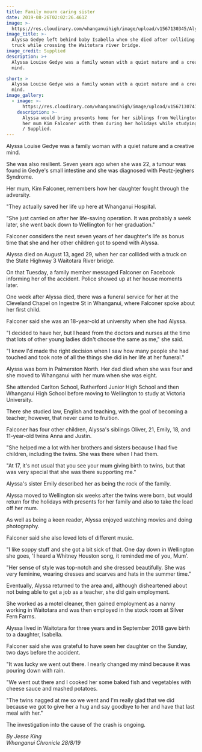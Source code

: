 ```yaml
---
title: Family mourn caring sister
date: 2019-08-26T02:02:26.461Z
image: >-
  https://res.cloudinary.com/whanganuihigh/image/upload/v1567130345/Alyssa_Gedye_Obituary.Chron_28.8.19.jpg
image_title: >-
  Alyssa Gedye left behind baby Isabella when she died after colliding with a
  truck while crossing the Waitotara river bridge.
image_credit: Supplied
description: >+
  Alyssa Louise Gedye was a family woman with a quiet nature and a creative
  mind.

short: >
  Alyssa Louise Gedye was a family woman with a quiet nature and a creative
  mind.
image_gallery:
  - image: >-
      https://res.cloudinary.com/whanganuihigh/image/upload/v1567130741/Alyssa_Gedye_Obituary...Chron_28.8.19.jpg
    description: >-
      Alyssa would bring presents home for her siblings from Wellington and help
      her mum Kim Falconer with them during her holidays while studying.  Photo
      / Supplied.
---
```

Alyssa Louise Gedye was a family woman with a quiet nature and a creative mind.

She was also resilient. Seven years ago when she was 22, a tumour was found in Gedye's small intestine and she was diagnosed with Peutz-jeghers Syndrome.

Her mum, Kim Falconer, remembers how her daughter fought through the adversity.

"They actually saved her life up here at Whanganui Hospital.

"She just carried on after her life-saving operation. It was probably a week later, she went back down to Wellington for her graduation."

Falconer considers the next seven years of her daughter's life as bonus time that she and her other children got to spend with Alyssa.

Alyssa died on August 13, aged 29, when her car collided with a truck on the State Highway 3 Waitotara River bridge.

On that Tuesday, a family member messaged Falconer on Facebook informing her of the accident. Police showed up at her house moments later.

One week after Alyssa died, there was a funeral service for her at the Cleveland Chapel on Ingestre St in Whanganui, where Falconer spoke about her first child.

Falconer said she was an 18-year-old at university when she had Alyssa.

"I decided to have her, but I heard from the doctors and nurses at the time that lots of other young ladies didn't choose the same as me," she said.

"I knew I'd made the right decision when I saw how many people she had touched and took note of all the things she did in her life at her funeral."

Alyssa was born in Palmerston North. Her dad died when she was four and she moved to Whanganui with her mum when she was eight.

She attended Carlton School, Rutherford Junior High School and then Whanganui High School before moving to Wellington to study at Victoria University.

There she studied law, English and teaching, with the goal of becoming a teacher; however, that never came to fruition.

Falconer has four other children, Alyssa's siblings Oliver, 21, Emily, 18, and 11-year-old twins Anna and Justin.

"She helped me a lot with her brothers and sisters because I had five children, including the twins. She was there when I had them.

"At 17, it's not usual that you see your mum giving birth to twins, but that was very special that she was there supporting me."

Alyssa's sister Emily described her as being the rock of the family.

Alyssa moved to Wellington six weeks after the twins were born, but would return for the holidays with presents for her family and also to take the load off her mum.

As well as being a keen reader, Alyssa enjoyed watching movies and doing photography.

Falconer said she also loved lots of different music.

"I like soppy stuff and she got a bit sick of that. One day down in Wellington she goes, 'I heard a Whitney Houston song, it reminded me of you, Mum'.

"Her sense of style was top-notch and she dressed beautifully. She was very feminine, wearing dresses and scarves and hats in the summer time."

Eventually, Alyssa returned to the area and, although disheartened about not being able to get a job as a teacher, she did gain employment.

She worked as a motel cleaner, then gained employment as a nanny working in Waitotara and was then employed in the stock room at Silver Fern Farms.

Alyssa lived in Waitotara for three years and in September 2018 gave birth to a daughter, Isabella.

Falconer said she was grateful to have seen her daughter on the Sunday, two days before the accident.

"It was lucky we went out there. I nearly changed my mind because it was pouring down with rain.

"We went out there and I cooked her some baked fish and vegetables with cheese sauce and mashed potatoes.

"The twins nagged at me so we went and I'm really glad that we did because we got to give her a hug and say goodbye to her and have that last meal with her."

The investigation into the cause of the crash is ongoing.

_By Jesse King  
Whanganui Chronicle 28/8/19_
